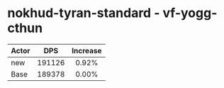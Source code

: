 # nokhud-tyran-standard - vf-yogg-cthun
| Actor | DPS | Increase |
|---|:---:|:---:|
|new|191126|0.92%|
|Base|189378|0.00%|
